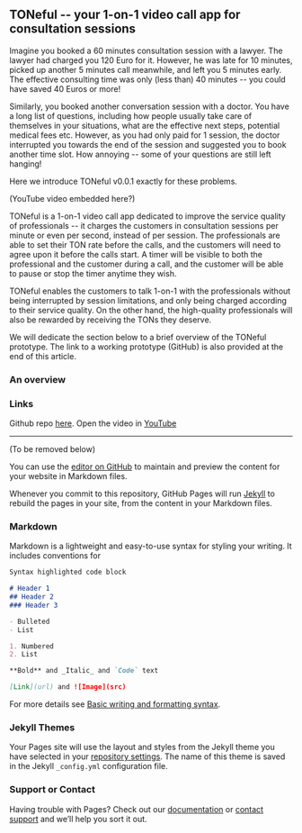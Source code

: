 ## TONeful -- your 1-on-1 video call app for consultation sessions

Imagine you booked a 60 minutes consultation session with a lawyer. The lawyer had charged you 120 Euro for it. However, he was late for 10 minutes, picked up another 5 minutes call meanwhile, and left you 5 minutes early. The effective consulting time was only (less than) 40 minutes -- you could have saved 40 Euros or more! 

Similarly, you booked another conversation session with a doctor. You have a long list of questions, including how people usually take care of themselves in your situations, what are the effective next steps, potential medical fees etc. However, as you had only paid for 1 session, the doctor interrupted you towards the end of the session and suggested you to book another time slot. How annoying -- some of your questions are still left hanging!

Here we introduce TONeful v0.0.1 exactly for these problems. 

(YouTube video embedded here?)

TONeful is a 1-on-1 video call app dedicated to improve the service quality of professionals -- it charges the customers in consultation sessions per minute or even per second, instead of per session. The professionals are able to set their TON rate before the calls, and the customers will need to agree upon it before the calls start. A timer will be visible to both the professional and the customer during a call, and the customer will be able to pause or stop the timer anytime they wish. 

TONeful enables the customers to talk 1-on-1 with the professionals without being interrupted by session limitations, and only being charged according to their service quality. On the other hand, the high-quality professionals will also be rewarded by receiving the TONs they deserve.

We will dedicate the section below to a brief overview of the TONeful prototype. The link to a working prototype (GitHub) is also provided at the end of this article.

### An overview

### Links
Github repo [here](https://github.com/K-Monty/hackaTON).
Open the video in [YouTube](https://www.youtube.com)

-----------------------------------------------------------------------

(To be removed below)

You can use the [editor on GitHub](https://github.com/K-Monty/hackaTON/edit/gh-pages/index.md) to maintain and preview the content for your website in Markdown files.

Whenever you commit to this repository, GitHub Pages will run [Jekyll](https://jekyllrb.com/) to rebuild the pages in your site, from the content in your Markdown files.

### Markdown

Markdown is a lightweight and easy-to-use syntax for styling your writing. It includes conventions for

```markdown
Syntax highlighted code block

# Header 1
## Header 2
### Header 3

- Bulleted
- List

1. Numbered
2. List

**Bold** and _Italic_ and `Code` text

[Link](url) and ![Image](src)
```

For more details see [Basic writing and formatting syntax](https://docs.github.com/en/github/writing-on-github/getting-started-with-writing-and-formatting-on-github/basic-writing-and-formatting-syntax).

### Jekyll Themes

Your Pages site will use the layout and styles from the Jekyll theme you have selected in your [repository settings](https://github.com/K-Monty/hackaTON/settings/pages). The name of this theme is saved in the Jekyll `_config.yml` configuration file.

### Support or Contact

Having trouble with Pages? Check out our [documentation](https://docs.github.com/categories/github-pages-basics/) or [contact support](https://support.github.com/contact) and we’ll help you sort it out.
